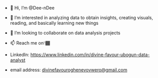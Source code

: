 - 👋 Hi, I’m @Dee-nDee
- 👀 I’m interested in analyzing data to obtain insights, creating visuals, reading, 
and basically learning new things

- 💞️ I’m looking to collaborate on data analysis projects
- 📫 Reach me on👇🏾 

- LinkedIn: https://www.linkedin.com/in/divine-favour-ubogun-data-analyst

- email address: divinefavouroghenevovwero@gmail.com

<!---
Dee-nDee/Dee-nDee is a ✨ special ✨ repository because its `README.md` (this file) appears on your GitHub profile.
You can click the Preview link to take a look at your changes.
--->
